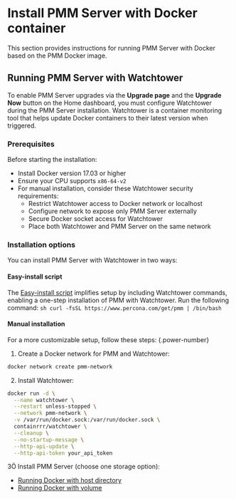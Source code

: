 # Install PMM Server with Docker container

This section provides instructions for running PMM Server with Docker based on the PMM Docker image.

## Running PMM Server with Watchtower

To enable PMM Server upgrades via the **Upgrade page** and the **Upgrade Now** button on the Home dashboard, you must configure Watchtower during the PMM Server installation. Watchtower is a container monitoring tool that helps update Docker containers to their latest version when triggered.

### Prerequisites

Before starting the installation:

* Install Docker version 17.03 or higher
* Ensure your CPU supports `x86-64-v2`
* For manual installation, consider these Watchtower security requirements:
  - Restrict Watchtower access to Docker network or localhost
  - Configure network to expose only PMM Server externally
  - Secure Docker socket access for Watchtower
  - Place both Watchtower and PMM Server on the same network

### Installation options

You can install PMM Server with Watchtower in two ways:

#### Easy-install script 

The [Easy-install script](../docker/easy-install.md) implifies setup by including Watchtower commands, enabling a one-step installation of PMM with Watchtower. Run the following command:
     ```sh
     curl -fsSL https://www.percona.com/get/pmm | /bin/bash
     ```

#### Manual installation

For a more customizable setup, follow these steps:
{.power-number}

1.  Create a Docker network for PMM and Watchtower:
   ```sh
   docker network create pmm-network
   ```

2.  Install Watchtower:
   ```sh
   docker run -d \
     --name watchtower \
     --restart unless-stopped \
     --network pmm-network \
     -v /var/run/docker.sock:/var/run/docker.sock \
     containrrr/watchtower \
     --cleanup \
     --no-startup-message \
     --http-api-update \
     --http-api-token your_api_token
   ```

3Ö Install PMM Server (choose one storage option):
   - [Running Docker with host directory](../docker/run_with_host_dir.md)
   - [Running Docker with volume](../docker/run_with_vol.md)